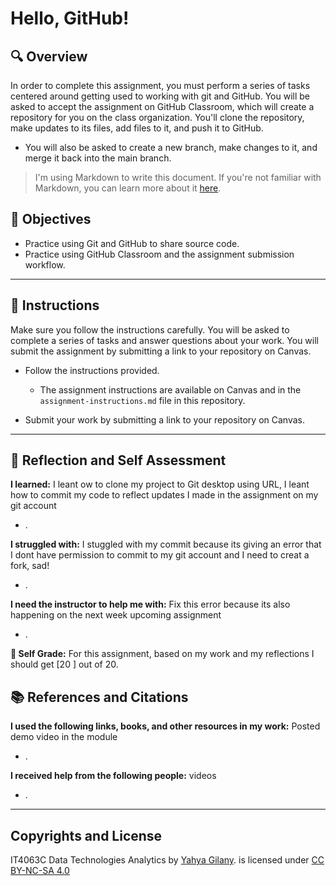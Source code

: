# Hello, GitHub!

## 🔍 Overview
In order to complete this assignment, you must perform a series of tasks centered around getting used to working with git and GitHub.
You will be asked to accept the assignment on GitHub Classroom, which will create a repository for you on the class organization. You'll clone the repository, make updates to its files, add files to it, and push it to GitHub.
* You will also be asked to create a new branch, make changes to it, and merge it back into the main branch.

> I'm using Markdown to write this document. If you're not familiar with Markdown, you can learn more about it [here](https://guides.github.com/features/mastering-markdown/).

## 🎯 Objectives
- Practice using Git and GitHub to share source code.
- Practice using GitHub Classroom and the assignment submission workflow.

---------------
## 📝 Instructions
Make sure you follow the instructions carefully. You will be asked to complete a series of tasks and answer questions about your work. You will submit the assignment by submitting a link to your repository on Canvas.

- Follow the instructions provided.
  - The assignment instructions are available on Canvas and in the `assignment-instructions.md` file in this repository.

- Submit your work by submitting a link to your repository on Canvas.

---------------
## 💭 Reflection and Self Assessment

**I learned:** I leant ow to clone my project to Git desktop using URL, I leant how to commit my code to reflect updates I made in the assignment on my git account
- .

**I struggled with:** I stuggled with my commit because its giving an error that I dont have permission to commit to my git account and I need to creat a fork, sad!
- .

**I need the instructor to help me with:** Fix this error because its also happening on the next week upcoming assignment
- .

**💯 Self Grade:** For this assignment, based on my work and my reflections I should get [20 ] out of 20.


## 📚 References and Citations
**I used the following links, books, and other resources in my work:** Posted demo video in the module
- .
  
**I received help from the following people:** videos
- . 

---
## Copyrights and License
IT4063C Data Technologies Analytics by [Yahya Gilany](https://yahyagilany.io). is licensed under [CC BY-NC-SA 4.0](https://creativecommons.org/licenses/by-nc-sa/4.0/)
